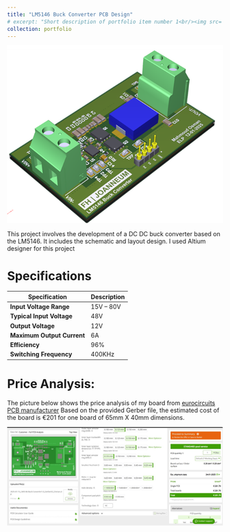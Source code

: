 ```yaml
---
title: "LM5146 Buck Converter PCB Design"
# excerpt: "Short description of portfolio item number 1<br/><img src='/converter_3dview.png'>"
collection: portfolio
---
```

![Logo](/images/converter_3dview.png)

This project involves the development of a DC DC buck converter based on the LM5146. It includes the schematic and layout design.
I used Altium designer for this project

Specifications
======

| **Specification**        | **Description**       |
|--------------------------|-----------------------|
| **Input Voltage Range**  | 15V – 80V             |
| **Typical Input Voltage**| 48V                   |
| **Output Voltage**       | 12V                   |
| **Maximum Output Current**| 6A                    |
| **Efficiency**           | 96%                   |
| **Switching Frequency**  | 400KHz                |




Price Analysis:
===
The picture below shows the price analysis of my board from [eurocircuits PCB manufacturer](https://www.eurocircuits.com/)
Based on the provided Gerber file, the estimated cost of the board is €201 for one board of 65mm X 40mm dimensions.

![Logo](/images/pcbprice.jpeg)




